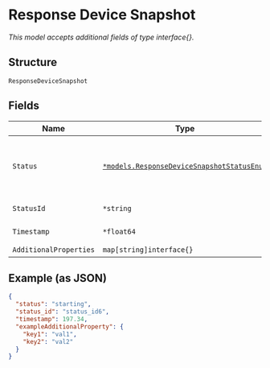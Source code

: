 
# Response Device Snapshot

*This model accepts additional fields of type interface{}.*

## Structure

`ResponseDeviceSnapshot`

## Fields

| Name | Type | Tags | Description |
|  --- | --- | --- | --- |
| `Status` | [`*models.ResponseDeviceSnapshotStatusEnum`](../../doc/models/response-device-snapshot-status-enum.md) | Optional | enum: `error`, `inprogress`, `scheduled`, `starting`, `success` |
| `StatusId` | `*string` | Optional | Internal status id |
| `Timestamp` | `*float64` | Optional | Epoch (seconds) |
| `AdditionalProperties` | `map[string]interface{}` | Optional | - |

## Example (as JSON)

```json
{
  "status": "starting",
  "status_id": "status_id6",
  "timestamp": 197.34,
  "exampleAdditionalProperty": {
    "key1": "val1",
    "key2": "val2"
  }
}
```

